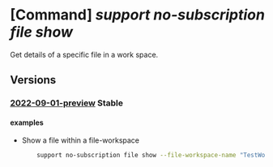 # [Command] _support no-subscription file show_

Get details of a specific file in a work space.

## Versions

### [2022-09-01-preview](/Resources/mgmt-plane/L3Byb3ZpZGVycy9taWNyb3NvZnQuc3VwcG9ydC9maWxld29ya3NwYWNlcy97fS9maWxlcy97fQ==/2022-09-01-preview.xml) **Stable**

<!-- mgmt-plane /providers/microsoft.support/fileworkspaces/{}/files/{} 2022-09-01-preview -->

#### examples

- Show a file within a file-workspace
    ```bash
        support no-subscription file show --file-workspace-name "TestWorkspaceName" --file-name "FileName"
    ```
